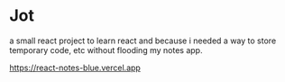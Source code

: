 # Jot
a small react project to learn react and because i needed a way to store temporary code, etc without flooding my notes app. 

https://react-notes-blue.vercel.app

